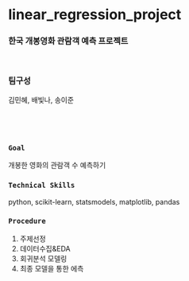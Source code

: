 # linear_regression_project
### 한국 개봉영화 관람객 예측 프로젝트
<br/>

### 팀구성
김민혜, 배빛나, 송이준
#
<br/>

### `Goal`
개봉한 영화의 관람객 수 예측하기 
<br/>

### `Technical Skills`
python, scikit-learn, statsmodels, matplotlib, pandas
<br/>

### `Procedure`
1. 주제선정
2. 데이터수집&EDA
3. 회귀분석 모델링
4. 최종 모델을 통한 에측
<br/>





